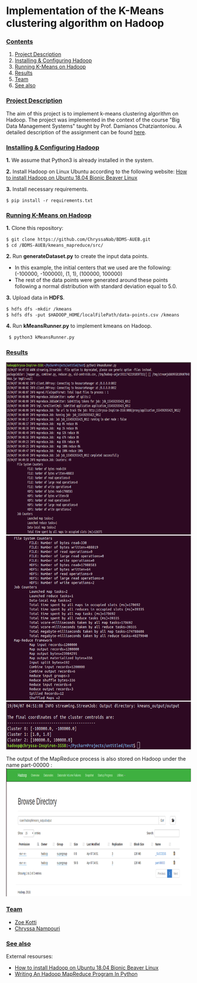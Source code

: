 # Implementation of the K-Means clustering algorithm on Hadoop

### [**Contents**](#)
1. [Project Description](#descr)
1. [Installing & Configuring Hadoop](#Inst)
2. [Running K-Means on Hadoop](#Run)
3. [Results](#Results)
4. [Team](#Team)
5. [See also](#ext)

### [**Project Description**](#) <a name="descr"></a>

The aim of this project is to implement k-means clustering algorithm on Hadoop. The project was implemented in the context of the course "Big 
Data Management Systems" taught by Prof. Damianos Chatziantoniou. A detailed description of the assignment can be found [here](./Proj1_Hadoop_Description.pdf).


<a name="cont"></a>

### [**Installing & Configuring Hadoop**](#) <a name="Inst"></a>


**1.** We assume that Python3 is already installed in the system.

**2.** Install Hadoop on Linux Ubuntu according to the following website: [How to install Hadoop on Ubuntu 18.04 Bionic Beaver Linux](https://linuxconfig.org/how-to-install-hadoop-on-ubuntu-18-04-bionic-beaver-linux)

**3.** Install necessary requirements.
``` shell
$ pip install -r requirements.txt
```

### [**Running K-Means on Hadoop**](#) <a name="Run"></a>

**1.** Clone this repository:

``` shell
$ git clone https://github.com/ChryssaNab/BDMS-AUEB.git
$ cd /BDMS-AUEB/kmeans_mapreduce/src/
```
**2.** Run **generateDataset.py** to create the input data points. 
- In this example, the initial centers that we used are the following: (-100000, -100000), (1, 1), (100000, 100000)
- The rest of the data points were generated around these points following a normal distribution with standard deviation equal to 5.0. 

**3.** Upload data in **HDFS**.

``` shell
$ hdfs dfs -mkdir /kmeans
$ hdfs dfs -put $HADOOP_HOME/localFilePath/data-points.csv /kmeans
```

**4.** Run **kMeansRunner.py** to implement kmeans on Hadoop.

``` python
 $ python3 kMeansRunner.py
 ```
 
### [**Results**](#) <a name="Results"></a>


<img src="https://github.com/ChryssaNab/BDMS-AUEB/blob/master/kmeans_mapreduce/results/results.png" height="470"/>


<img src="https://github.com/ChryssaNab/BDMS-AUEB/blob/master/kmeans_mapreduce/results/results2.png" height="450"/>


<img src="https://github.com/ChryssaNab/BDMS-AUEB/blob/master/kmeans_mapreduce/results/results3.png" height="130"/>

The output of the MapReduce process is also stored on Hadoop under the name part-00000 :
<img src="https://github.com/ChryssaNab/BDMS-AUEB/blob/master/kmeans_mapreduce/results/hdfs_results.png" height = "350"/>


### [**Team**](#) <a name="Team"></a>

- [Zoe Kotti](https://github.com/zkotti)
- [Chryssa Nampouri](https://github.com/ChryssaNab)

### [**See also**](#) <a name="ext"></a>

External resourses:

- [How to install Hadoop on Ubuntu 18.04 Bionic Beaver Linux](https://linuxconfig.org/how-to-install-hadoop-on-ubuntu-18-04-bionic-beaver-linux)
- [Writing An Hadoop MapReduce Program In Python](https://www.michael-noll.com/tutorials/writing-an-hadoop-mapreduce-program-in-python/)
